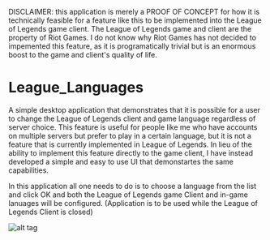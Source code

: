 DISCLAIMER: this application is merely a PROOF OF CONCEPT for how it is technically feasible for a feature like this to be implemented into the League of Legends game client. The League of Legends game and client are the property of Riot Games. I do not know why Riot Games has not decided to impemented this feature, as it is programatically trivial but is an enormous boost to the game and client's quality of life.

# League_Languages
A simple desktop application that demonstrates that it is possible for a user to change the League of Legends client and game language regardless of server choice. This feature is useful for people like me who have accounts on multiple servers but prefer to play in a certain language, but it is not a feature that is currently implemented in League of Legends. In lieu of the ability to implement this feature directly to the game client, I have instead developed a simple and easy to use UI that demonstartes the same capabilities. 

In this application all one needs to do is to choose a language from the list and click OK and both the League of Legends game Client and in-game lanuages will be configured.
(Application is to be used while the League of Legends Client is closed)

![alt tag](https://cloud.githubusercontent.com/assets/11142515/10266397/90b711a6-6a13-11e5-8c6b-31723bad8990.png)
